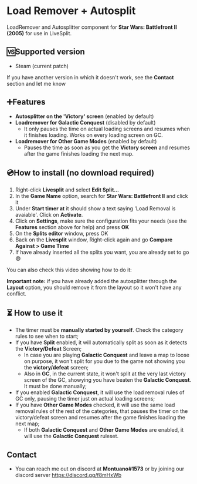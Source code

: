 # Load Remover + Autosplit

LoadRemover and Autosplitter component for **Star Wars: Battlefront II (2005)** for use in LiveSplit.

## 🆚Supported version
- Steam (current patch)

If you have another version in which it doesn't work, see the **Contact** section and let me know

## ➕Features
- **Autosplitter on the 'Victory' screen** (enabled by default)
- **Loadremover for Galactic Conquest** (disabled by default)
  - It only pauses the time on actual loading screens and resumes when it finishes loading. Works on every loading screen on GC.
- **Loadremover for Other Game Modes** (enabled by default)
  - Pauses the time as soon as you get the **Victory screen** and resumes after the game finishes loading the next map.  

## 💿How to install (no download required)
1. Right-click **Livesplit** and select **Edit Split...**
2. In the **Game Name** option, search for **Star Wars: Battlefront II** and click it
3. Under **Start timer at** it should show a text saying 'Load Removal is avaiable'. Click on **Activate**.
4. Click on **Settings**, make sure the configuration fits your needs (see the **Features** section above for help) and press **OK**
5. On the **Splits editor** window, press OK
6. Back on the **Livesplit** window, Right-click again and go **Compare Against > Game Time**
7. If have already inserted all the splits you want, you are already set to go 😄

You can also check this video showing how to do it:

**Important note:** if you have already added the autosplitter through the **Layout** option, you should remove it from the layout so it won't have any conflict.

## ⏳ How to use it
- The timer must be **manually started by yourself**. Check the category rules to see when to start;
- If you have **Split** enabled, it will automatically split as soon as it detects the **Victory/Defeat** Screen; 
  - In case you are playing **Galactic Conquest** and leave a map to loose on purpose, it won't split for you due to the game not showing you the **victory/defeat** screen;
  - Also in **GC**, in the current state, it won't split at the very last victory screen of the GC, showying you have beaten the **Galactic Conquest**. It must be done manually;
- If you enabled **Galactic Conquest**, it will use the load removal rules of GC only, pausing the timer just on actual loading screens;
- If you have **Other Game Modes** checked, it will use the same load removal rules of the rest of the categories, that pauses the timer on the victory/defeat screen and resumes after the game finishes loading the next map;
  - If both **Galactic Conquest** and **Other Game Modes** are enabled, it will use the **Galactic Conquest** ruleset.

## Contact
- You can reach me out on discord at **Montuano#1573** or by joining our discord server https://discord.gg/f8mHxWb
